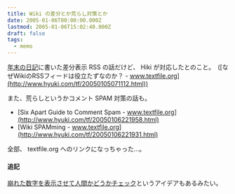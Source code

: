 ```yaml
---
title: Wiki の差分とか荒らし対策とか
date: 2005-01-06T00:00:00.000Z
lastmod: 2005-01-06T15:02:40.000Z
draft: false
tags:
  - memo
---
```


[年末の日記](/posts/20041221/p02)に書いた差分表示 RSS の話だけど、 Hiki が対応したとのこと。　([なぜWikiのRSSフィードは役立たずなのか？ - www.textfile.org](http://www.hyuki.com/tf/20050105071112.html))

また、荒らしというかコメント SPAM 対策の話も。

- [Six Apart Guide to Comment Spam - www.textfile.org](http://www.hyuki.com/tf/20050106221958.html)
- [Wiki SPAMming - www.textfile.org](http://www.hyuki.com/tf/20050106221931.html)

全部、 textfile.org へのリンクになっちゃった…。

#### 追記

[崩れた数字を表示させて人間かどうかチェック](http://d.hatena.ne.jp/akira_you/20050106#p2)というアイデアもあるみたい。
